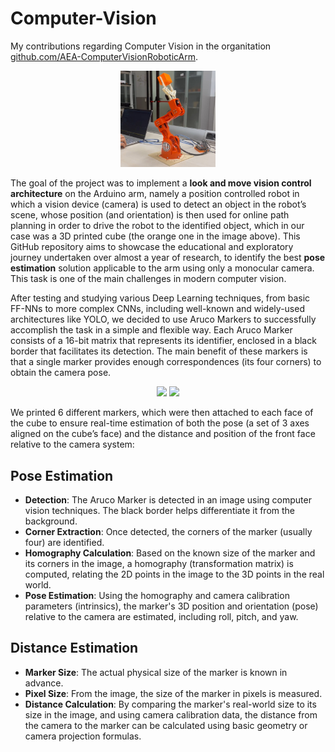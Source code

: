 # Computer-Vision
My contributions regarding Computer Vision in the organitation [github.com/AEA-ComputerVisionRoboticArm](https://github.com/AEA-ComputerVisionRoboticArm). 


<p align="center">
    <img src="robotic arm.jpg" alt="Tinkerkit Braccio robot" width="30%">
</p>

The goal of the project was to implement a **look and move vision control architecture** on the Arduino arm, namely a position controlled robot in which a vision device (camera) is used to detect an object in the 
robot’s scene, whose position (and orientation) is then used for online path planning in order to drive the robot to the identified object, which in our case was a 3D printed cube (the orange one in the image above). This GitHub repository aims to showcase the educational and exploratory journey undertaken over almost a year of research, to identify the best **pose estimation** solution applicable to the arm using only a monocular camera. This task is one of the main challenges in modern computer vision.


After testing and studying various Deep Learning techniques, from basic FF-NNs to more complex CNNs, including well-known and widely-used architectures like YOLO, we decided to use Aruco Markers to successfully accomplish the task in a simple and flexible way. Each Aruco Marker consists of a 16-bit matrix that represents its identifier, enclosed in a black border that facilitates its detection. The main benefit of these markers is that a single marker provides enough correspondences (its four corners) to obtain the camera pose. 

<p align="center">
  <img src="images/cube.jpg" width="150" />
  <img src="images/test.jpg" width="150" />
</p>

We printed 6 different markers, which were then attached to each face of the cube to ensure real-time estimation of both the pose (a set of 3 axes aligned on the cube’s face) and the distance and position of the front face relative to the camera system:

## Pose Estimation
- **Detection**: The Aruco Marker is detected in an image using computer vision techniques. The black border helps differentiate it from the background.
- **Corner Extraction**: Once detected, the corners of the marker (usually four) are identified.
- **Homography Calculation**: Based on the known size of the marker and its corners in the image, a homography (transformation matrix) is computed, relating the 2D points in the image to the 3D points in the real world.
- **Pose Estimation**: Using the homography and camera calibration parameters (intrinsics), the marker's 3D position and orientation (pose) relative to the camera are estimated, including roll, pitch, and yaw.

## Distance Estimation 
- **Marker Size**: The actual physical size of the marker is known in advance.
- **Pixel Size**: From the image, the size of the marker in pixels is measured.
- **Distance Calculation**: By comparing the marker's real-world size to its size in the image, and using camera calibration data, the distance from the camera to the marker can be calculated using basic geometry or camera projection formulas.













